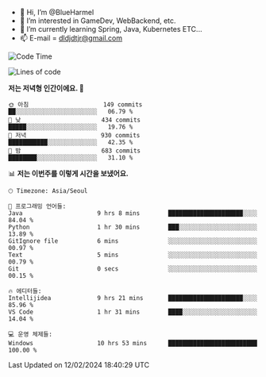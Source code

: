 - 👋 Hi, I’m @BlueHarmel
- 👀 I’m interested in GameDev, WebBackend, etc.
- 🌱 I’m currently learning Spring, Java, Kubernetes ETC...
- 📫 E-mail = dldjdtjr@gmail.com
  <!--START_SECTION:waka-->
![Code Time](http://img.shields.io/badge/Code%20Time-389%20hrs%2016%20mins-blue)

![Lines of code](https://img.shields.io/badge/%EC%A0%80%EB%8A%94%20%EC%97%AC%ED%83%9C%EA%B9%8C%EC%A7%80%20-39.8%20million%20%EC%A4%84%EC%9D%98%20%EC%BD%94%EB%93%9C%EB%A5%BC%20%EC%9E%91%EC%84%B1%ED%96%88%EC%96%B4%EC%9A%94.-blue)

**저는 저녁형 인간이에요. 🦉** 

```text
🌞 아침                     149 commits         ██░░░░░░░░░░░░░░░░░░░░░░░   06.79 % 
🌆 낮　                     434 commits         █████░░░░░░░░░░░░░░░░░░░░   19.76 % 
🌃 저녁                     930 commits         ███████████░░░░░░░░░░░░░░   42.35 % 
🌙 밤　                     683 commits         ████████░░░░░░░░░░░░░░░░░   31.10 % 
```


📊 **저는 이번주를 이렇게 시간을 보냈어요.** 

```text
🕑︎ Timezone: Asia/Seoul

💬 프로그래밍 언어들: 
Java                     9 hrs 8 mins        █████████████████████░░░░   84.04 % 
Python                   1 hr 30 mins        ███░░░░░░░░░░░░░░░░░░░░░░   13.89 % 
GitIgnore file           6 mins              ░░░░░░░░░░░░░░░░░░░░░░░░░   00.97 % 
Text                     5 mins              ░░░░░░░░░░░░░░░░░░░░░░░░░   00.79 % 
Git                      0 secs              ░░░░░░░░░░░░░░░░░░░░░░░░░   00.15 % 

🔥 에디터들: 
Intellijidea             9 hrs 21 mins       █████████████████████░░░░   85.96 % 
VS Code                  1 hr 31 mins        ████░░░░░░░░░░░░░░░░░░░░░   14.04 % 

💻 운영 체제들: 
Windows                  10 hrs 53 mins      █████████████████████████   100.00 % 
```


 Last Updated on 12/02/2024 18:40:29 UTC
<!--END_SECTION:waka-->
<!---
BlueHarmel/BlueHarmel is a ✨ special ✨ repository because its `README.md` (this file) appears on your GitHub profile.
You can click the Preview link to take a look at your changes.
--->

